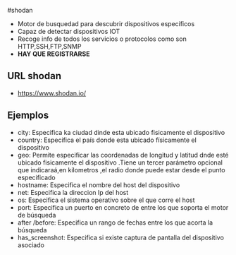 #shodan
* Motor de busquedad para descubrir dispositivos específicos
* Capaz de detectar dispositivos IOT
* Recoge info de todos los servicios o protocolos como son HTTP,SSH,FTP,SNMP
* **HAY QUE REGISTRARSE**

## URL shodan 

* https://www.shodan.io/

## Ejemplos
* city: Especifica ka ciudad dinde esta ubicado fisicamente el dispositivo
* country: Especifica el país donde esta ubicado físicamente el dispositivo
* geo: Permite especificar las coordenadas de longitud  y latitud dnde esté ubicado fisicamente el dispositivo .Tiene un tercer parámetro opcional que indicaraá,en kilometros ,el radio donde puede estar desde el punto especificado 
* hostname: Especifica el nombre del host del dispositivo
* net: Especifica la direccion Ip del host
* os: Especifica el sistema operativo sobre el que corre el host 
* port: Especifica un puerto en concreto de entre los que soporta el motor de búsqueda 
* after /before: Especifica un rango de fechas entre los que acorta la búsqueda
* has_screenshot: Especifica si existe captura de pantalla del dispositivo asociado